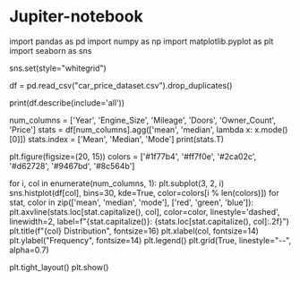 # Jupiter-notebook
import pandas as pd
import numpy as np
import matplotlib.pyplot as plt
import seaborn as sns

sns.set(style="whitegrid")

df = pd.read_csv("car_price_dataset.csv").drop_duplicates()

print(df.describe(include='all'))

num_columns = ['Year', 'Engine_Size', 'Mileage', 'Doors', 'Owner_Count', 'Price']
stats = df[num_columns].agg(['mean', 'median', lambda x: x.mode()[0]])
stats.index = ['Mean', 'Median', 'Mode']
print(stats.T)

plt.figure(figsize=(20, 15))
colors = ['#1f77b4', '#ff7f0e', '#2ca02c', '#d62728', '#9467bd', '#8c564b']

for i, col in enumerate(num_columns, 1):
    plt.subplot(3, 2, i)
    sns.histplot(df[col], bins=30, kde=True, color=colors[i % len(colors)])
    for stat, color in zip(['mean', 'median', 'mode'], ['red', 'green', 'blue']):
        plt.axvline(stats.loc[stat.capitalize(), col], color=color, linestyle='dashed', linewidth=2, label=f"{stat.capitalize()}: {stats.loc[stat.capitalize(), col]:.2f}")
    plt.title(f"{col} Distribution", fontsize=16)
    plt.xlabel(col, fontsize=14)
    plt.ylabel("Frequency", fontsize=14)
    plt.legend()
    plt.grid(True, linestyle="--", alpha=0.7)

plt.tight_layout()
plt.show()
